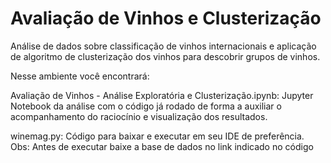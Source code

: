 # Avaliação de Vinhos e Clusterização

Análise de dados sobre classificação de vinhos internacionais e aplicação de algoritmo de clusterização dos vinhos para descobrir grupos de vinhos.

Nesse ambiente você encontrará:

Avaliação de Vinhos - Análise Exploratória e Clusterização.ipynb: Jupyter Notebook da análise com o código já rodado de forma a auxiliar o acompanhamento do raciocínio e visualização dos resultados.

winemag.py: Código para baixar e executar em seu IDE de preferência.
Obs: Antes de executar baixe a base de dados no link indicado no código
